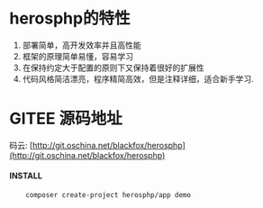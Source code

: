 herosphp的特性
=======
1. 部署简单，高开发效率并且高性能
2. 框架的原理简单易懂，容易学习
3. 在保持约定大于配置的原则下又保持着很好的扩展性
4. 代码风格简洁漂亮，程序精简高效，但是注释详细，适合新手学习.

GITEE 源码地址
====
码云: [http://git.oschina.net/blackfox/herosphp](http://git.oschina.net/blackfox/herosphp)

#### INSTALL

```bash
    composer create-project herosphp/app demo
```